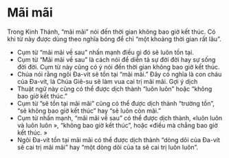 # Mãi mãi

Trong Kinh Thánh, “mãi mãi” nói đến thời gian không bao giờ kết thúc.  Có khi từ này được dùng theo nghĩa bóng để chỉ “một khoảng thời gian rất lâu”.
- Cụm từ “mãi mãi về sau” nhấn mạnh điều gì đó sẽ luôn tồn tại.
- Cụm từ “Mãi mãi về sau” là cách nói để diễn tả sự đời đời hay sự sống đời đời.  Cụm từ này cũng có ý nói đến thời gian không bao giờ kết thúc.
- Chúa nói rằng ngôi Đa-vít sẽ tồn tại “mãi mãi.”  Đây có nghĩa là con cháu của Đa-vít, là Chúa Giê-su sẽ làm vua cai trị mãi mãi.
Gợi ý dịch
- Thuật ngữ này cũng có thể được dịch thành “luôn luôn” hoặc “không bao giờ kết thúc.”
- Cụm từ ”sẽ tồn tại mãi mãi” cũng có thể được dịch thành “trường tồn”, “sẽ không bao giờ kết thúc” hay “sẽ luôn còn mãi.”
- Cụm từ nhấn mạnh, “mãi mãi về sau” có thể được dịch thành, «luôn luôn và luôn luôn », “không bao giờ kết thúc”, hoặc «điều mà chẳng bao giờ kết thúc. »
- Ngôi Đa-vít tồn tại mãi mãi có thể được dịch thành “dòng dõi của Đa-vít sẽ cai trị mãi mãi” hay “một dòng dõi của ta sẽ cai trị luôn luôn”.

